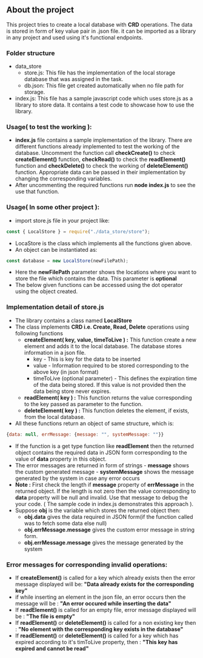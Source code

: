 ## About the project

This project tries to create a local database with **CRD** operations. The data is stored in form of key value pair in .json file. it can be imported as a library in any project and used using it's functional endpoints.

### Folder structure

- data_store
  - store.js: This file has the implementation of the local storage database that was assigned in the task.
  - db.json: This file get created automatically when no file path for storage.
- index.js: This file has a sample javascript code which uses store.js as a library to store data. It contains a test code to showcase how to use the library.

### Usage( to test the working ):

- **index.js** file contains a sample implementation of the library. There are different functions already implemented to test the working of the database. Uncomment the function call **checkCreate()** to check **createElement()** function, **checkRead()** to check the **readElement()** function and **checkDelete()** to check the working of **deleteElement()** function. Appropriate data can be passed in their implementation by changing the corresponding variables.
- After uncommenting the required functions run **node index.js** to see the use that function.

### Usage( In some other project ):

- import store.js file in your project like:

```javascript
const { LocalStore } = require("./data_store/store");
```

- LocaStore is the class which implements all the functions given above.
- An object can be instantiated as:

```javascript
const database = new LocalStore(newFilePath);
```

- Here the **newFilePath** parameter shows the locations where you want to store the file which contains the data. This parameter is **optional**
- The below given functions can be accessed using the dot operator using the object created.

### Implementation detail of store.js

- The library contains a class named **LocalStore**
- The class implements **CRD i.e. Create, Read, Delete** operations using following functions
  - **createElement( key, value, timeToLive ) :** This function create a new element and adds it to the local database. The database stores information in a json file.
    - key - This is key for the data to be inserted
    - value - Information required to be stored corresponding to the above key (in json format)
    - timeToLive (optional parameter) - This defines the expiration time of the data being stored. If this value is not provided then the data being store never expires.
  - **readElement( key ) :** This function returns the value corresponding to the key passed as parameter to the function.
  - **deleteElement( key ) :** This function deletes the element, if exists, from the local database.
- All these functions return an object of same structure, which is:

```javascript
{data: null, errMessage: {message: "", systemMessage: ""}}
```

- If the function is a get type function like **readElement** then the returned object contains the required data in JSON form corresponding to the value of **data** property in this object.
- The error messages are returned in form of strings - **message** shows the custom generated message - **systemMessage** shows the message generated by the system in case any error occurs
- **Note :** First check the length if **message** property of **errMessage** in the returned object. If the length is not zero then the value corresponding to **data** property will be null and invalid. Use that message to debug the your code. ( The sample code in index.js demonstrates this approach ).
- Suppose **obj** is the variable which stores the returned object then:
  - **obj.data** gives the data required in JSON form(if the function called was to fetch some data else null)
  - **obj.errMessage.message** gives the custom error message in string form.
  - **obj.errMessage.message** gives the message generated by the system

### Error messages for corresponding invalid operations:

- If **createElement()** is called for a key which already exists then the error message displayed will be: **"Data already exists for the corresponding key"**
- if while inserting an element in the json file, an error occurs then the message will be : **"An error occured while inserting the data"**
- If **readElement()** is called for an empty file, error message displayed will be : **"The file is empty"**
- If **readElement()** or **deleteElement()** is called for a non existing key then : **"No element with the corresponding key exists in the database"**
- If **readElement()** or **deleteElement()** is called for a key which has expired according to it's timToLive property, then : **"This key has expired and cannot be read"**
